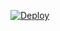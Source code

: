 

[![Deploy](https://www.herokucdn.com/deploy/button.png)](https://dashboard.heroku.com/new?template=https://github.com/dfsdfc/herlkjks2)


